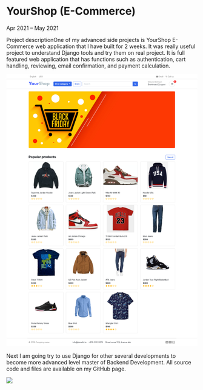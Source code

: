 # YourShop (E-Commerce)



Apr 2021 – May 2021

Project descriptionOne of my advanced side projects is YourShop E-Commerce web application that I have built for 2 weeks. It was really useful project to understand Django tools and try them on real project. It is full featured web application that has functions such as authentication, cart handling, reviewing, email confirmation, and payment calculation.

![alt text](https://github.com/barkhayot/great-card/blob/main/11.jpg)

Next I am going try to use Django for other several developments to become more advanced level master of Backend Development. All source code and files are available on my GitHub page.


[![](http://img.youtube.com/vi/LtheHucK7LI/0.jpg)](http://www.youtube.com/watch?v=LtheHucK7LI "")
